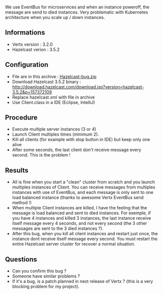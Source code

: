 
We use EventBus for microservices and when an instance poweroff, the message are send to died instances. Very problematic with Kubernetes architecture when you scale up / down instances.

## Informations
- Vertx version : 3.2.0
- Hazelcast verion : 3.5.2

## Configuration
- File are in this archive : [Hazelcast-bug.zip](https://github.com/vert-x3/vertx-hazelcast/files/91566/Hazelcast-bug.zip)
- Download Hazelcast 3.5.2 binary : http://download.hazelcast.com/download.jsp?version=hazelcast-3.5.2&p=157372109
- Replace hazelcast.xml with file in archive
- Use Client.class in a IDE (Eclipse, IntelliJ)

## Procedure
- Execute multiple server instances (3 or 4)
- Launch Client multiples times (minimum 2).
- Kill all clients (for example with stop button in IDE) but keep only one alive
- After some seconds, the last client don't receive message every second. This is the problem !

## Results
- All is fine when you start a "clean" cluster from scratch and you launch multiples instances of Client. You can receive messages from multiples instances with use of EventBus, and each message is only sent to one load balanced instance (thanks to awesome Vertx EventBus send method !)
- When multiple Client instances are killed, I have the feeling that the message is load balanced and sent to died instances. For exemple, if you have 4 instances and killed 3 instances, the last instance receive itself message every 4 seconds, and not every second (the 3 other messages are sent to the 3 died instances ?).
- After this bug, when you kill all client instances and restart just once, the instance dont receive itself message every second. You must restart the entire Hazelcast server cluster for recover a normal situation.

## Questions
- Can you confirm this bug ?
- Someone have similar problems ?
- If it's a bug, is a patch planned in next release of Vertx ? (this is a very blocking problem for my project).

